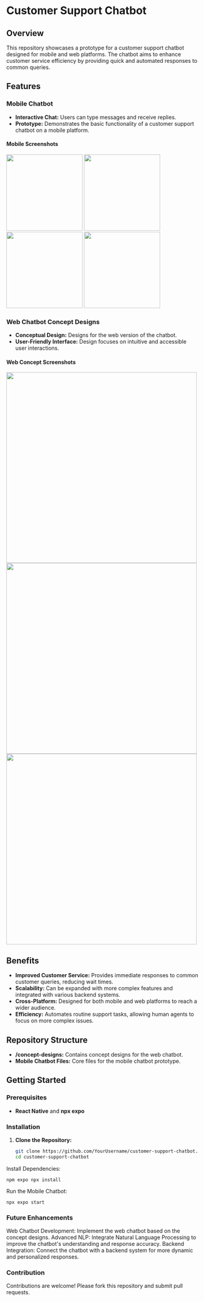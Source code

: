 # Customer Support Chatbot

## Overview
This repository showcases a prototype for a customer support chatbot designed for mobile and web platforms. The chatbot aims to enhance customer service efficiency by providing quick and automated responses to common queries.

## Features
### Mobile Chatbot
- **Interactive Chat:** Users can type messages and receive replies.
- **Prototype:** Demonstrates the basic functionality of a customer support chatbot on a mobile platform.

#### Mobile Screenshots
<img width="200" src="https://github.com/user-attachments/assets/99753920-5b91-4521-98f0-d892b1880611">
<img width="200" src="https://github.com/user-attachments/assets/3453b530-2757-4673-bbd5-bbdb9e2d96ce">
<img width="200" src="https://github.com/user-attachments/assets/645c95f4-b13a-4b06-a4a7-ee6374b94888">
<img width="200" src="https://github.com/user-attachments/assets/f3e2e1da-47fc-4502-a8a0-7dd904371c12">

### Web Chatbot Concept Designs
- **Conceptual Design:** Designs for the web version of the chatbot.
- **User-Friendly Interface:** Design focuses on intuitive and accessible user interactions.

#### Web Concept Screenshots
<img width="500" src="https://github.com/user-attachments/assets/0578f2d2-943c-4251-9dbd-406eae89d8c0">
<img width="500" src="https://github.com/user-attachments/assets/0f469865-195d-4aa5-8963-b88aff23415b">
<img width="500" src="https://github.com/user-attachments/assets/f3afdc99-db29-43e4-b339-67ab5bda2c15">

## Benefits
- **Improved Customer Service:** Provides immediate responses to common customer queries, reducing wait times.
- **Scalability:** Can be expanded with more complex features and integrated with various backend systems.
- **Cross-Platform:** Designed for both mobile and web platforms to reach a wider audience.
- **Efficiency:** Automates routine support tasks, allowing human agents to focus on more complex issues.

## Repository Structure
- **/concept-designs:** Contains concept designs for the web chatbot.
- **Mobile Chatbot Files:** Core files for the mobile chatbot prototype.

## Getting Started
### Prerequisites
- **React Native** and **npx expo**

### Installation
1. **Clone the Repository:**
   ```bash
   git clone https://github.com/YourUsername/customer-support-chatbot.git
   cd customer-support-chatbot
Install Dependencies:

    npm expo npx install
    
Run the Mobile Chatbot:

    npx expo start
    
### Future Enhancements
Web Chatbot Development: Implement the web chatbot based on the concept designs.
Advanced NLP: Integrate Natural Language Processing to improve the chatbot's understanding and response accuracy.
Backend Integration: Connect the chatbot with a backend system for more dynamic and personalized responses.

### Contribution
Contributions are welcome! Please fork this repository and submit pull requests.
